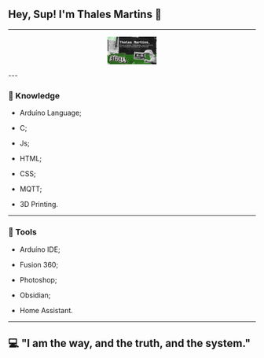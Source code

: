 ## Hey, Sup! I'm Thales Martins 👋
---
<p style="text-align:center">
     <img src="assets/banner.png"
          alt="HomePage Banner"
          style="width: 100px; display:block; margin-left: auto; margin-right: auto;" />
</p>
---

### 🤔 Knowledge

- Arduíno Language;

- C;

- Js;

- HTML;

- CSS;

- MQTT;

- 3D Printing.

---

### 🧰 Tools

- Arduíno IDE;

- Fusion 360;

- Photoshop;

- Obsidian;

- Home Assistant.

---

## 💻 "I am the way, and the truth, and the system."

